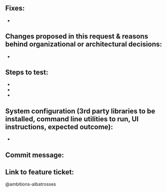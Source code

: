 Fixes:
-
-

Changes proposed in this request & reasons behind organizational or architectural decisions:
-
-

Steps to test:
-
-
-
-

System configuration (3rd party libraries to be installed, command line utilities to run, UI instructions, expected outcome):
-
-

Commit message:
-

Link to feature ticket:
-

@ambitions-albatrosses
